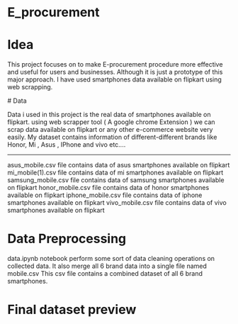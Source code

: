 # E_procurement

# Idea
<p>
  This project focuses on to make E-procurement procedure more effective and useful for users and businesses.
  Although it is just a prototype of this major approach.
  I have used smartphones data available on flipkart using web scrapping.

</p>
# Data
<p>
  Data i used in this project is the real data of smartphones available on flipkart.
  using web scrapper tool ( A google chrome Extension ) we can scrap data available 
  on flipkart or any other e-commerce website very easily.
  My dataset contains information of different-different brands like Honor, Mi ,
  Asus , IPhone and vivo etc....
  <hr>
  asus_mobile.csv file contains data of asus smartphones available on flipkart
  mi_mobile(1).csv file contains data of mi smartphones available on flipkart
  samsung_mobile.csv file contains data of samsung smartphones available on flipkart
  honor_mobile.csv file contains data of honor smartphones available on flipkart
  iphone_mobile.csv file contains data of iphone smartphones available on flipkart
  vivo_mobile.csv file contains data of vivo smartphones available on flipkart

</p>

# Data Preprocessing
<p>
  data.ipynb notebook perform some sort of data cleaning operations on collected data.
  It also merge all 6 brand data into a single file named mobile.csv
  This csv file contains a combined dataset of all 6 brand smartphones.
 
 </p>
 
 # Final dataset preview
 
 
